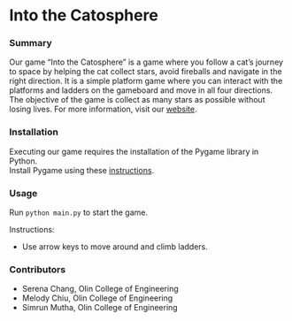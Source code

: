 # Into the Catosphere

### Summary
Our game “Into the Catosphere” is a game where you follow a cat’s journey to space by helping the cat collect stars, avoid fireballs and navigate in the right direction. It is a simple platform game where you can interact with the platforms and ladders on the gameboard and move in all four directions. The objective of the game is collect as many stars as possible without losing lives. For more information, visit our <a href="https://schang127.github.io/catosphere/" target="_blank">website</a>. 

### Installation
Executing our game requires the installation of the Pygame library in Python. </br>
Install Pygame using these <a href="https://www.pygame.org/wiki/GettingStarted" target="_blank">instructions</a>.

### Usage
Run `python main.py` to start the game.

Instructions:

* Use arrow keys to move around and climb ladders.

### Contributors
- Serena Chang, Olin College of Engineering
- Melody Chiu, Olin College of Engineering
- Simrun Mutha, Olin College of Engineering
